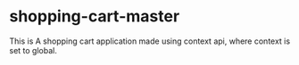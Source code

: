 # shopping-cart-master
This is A shopping cart application made using context api, where context is set to global.
